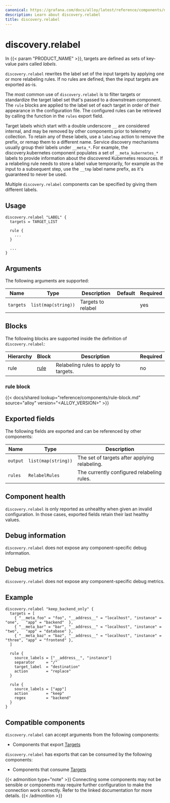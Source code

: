 ```yaml
---
canonical: https://grafana.com/docs/alloy/latest/reference/components/discovery.relabel/
description: Learn about discovery.relabel
title: discovery.relabel
---
```


# discovery.relabel

In {{< param "PRODUCT_NAME" >}}, targets are defined as sets of key-value pairs called _labels_.

`discovery.relabel` rewrites the label set of the input targets by applying one or more relabeling rules.
If no rules are defined, then the input targets are exported as-is.

The most common use of `discovery.relabel` is to filter targets or standardize the target label set that's passed to a downstream component.
The `rule` blocks are applied to the label set of each target in order of their appearance in the configuration file.
The configured rules can be retrieved by calling the function in the `rules` export field.

Target labels which start with a double underscore `__` are considered internal, and may be removed by other components prior to telemetry collection.
To retain any of these labels, use a `labelmap` action to remove the prefix, or remap them to a different name.
Service discovery mechanisms usually group their labels under `__meta_*`.
For example, the discovery.kubernetes component populates a set of `__meta_kubernetes_*` labels to provide information about the discovered Kubernetes resources.
If a relabeling rule needs to store a label value temporarily, for example as the input to a subsequent step, use the `__tmp` label name prefix, as it's guaranteed to never be used.

Multiple `discovery.relabel` components can be specified by giving them different labels.

## Usage

```alloy
discovery.relabel "LABEL" {
  targets = TARGET_LIST

  rule {
    ...
  }

  ...
}
```

## Arguments

The following arguments are supported:

Name      | Type                | Description        | Default | Required
----------|---------------------|--------------------|---------|---------
`targets` | `list(map(string))` | Targets to relabel |         | yes

## Blocks

The following blocks are supported inside the definition of
`discovery.relabel`:

Hierarchy | Block    | Description                           | Required
----------|----------|---------------------------------------|---------
rule      | [rule][] | Relabeling rules to apply to targets. | no

[rule]: #rule-block

### rule block

{{< docs/shared lookup="reference/components/rule-block.md" source="alloy" version="<ALLOY_VERSION>" >}}

## Exported fields

The following fields are exported and can be referenced by other components:

Name     | Type                | Description
---------|---------------------|----------------------------------------------
`output` | `list(map(string))` | The set of targets after applying relabeling.
`rules`  | `RelabelRules`      | The currently configured relabeling rules.

## Component health

`discovery.relabel` is only reported as unhealthy when given an invalid configuration.
In those cases, exported fields retain their last healthy values.

## Debug information

`discovery.relabel` does not expose any component-specific debug information.

## Debug metrics

`discovery.relabel` does not expose any component-specific debug metrics.

## Example

```alloy
discovery.relabel "keep_backend_only" {
  targets = [
    { "__meta_foo" = "foo", "__address__" = "localhost", "instance" = "one",   "app" = "backend"  },
    { "__meta_bar" = "bar", "__address__" = "localhost", "instance" = "two",   "app" = "database" },
    { "__meta_baz" = "baz", "__address__" = "localhost", "instance" = "three", "app" = "frontend" },
  ]

  rule {
    source_labels = ["__address__", "instance"]
    separator     = "/"
    target_label  = "destination"
    action        = "replace"
  }

  rule {
    source_labels = ["app"]
    action        = "keep"
    regex         = "backend"
  }
}
```

<!-- START GENERATED COMPATIBLE COMPONENTS -->

## Compatible components

`discovery.relabel` can accept arguments from the following components:

- Components that export [Targets](../../compatibility/#targets-exporters)

`discovery.relabel` has exports that can be consumed by the following components:

- Components that consume [Targets](../../compatibility/#targets-consumers)

{{< admonition type="note" >}}
Connecting some components may not be sensible or components may require further configuration to make the connection work correctly.
Refer to the linked documentation for more details.
{{< /admonition >}}

<!-- END GENERATED COMPATIBLE COMPONENTS -->
